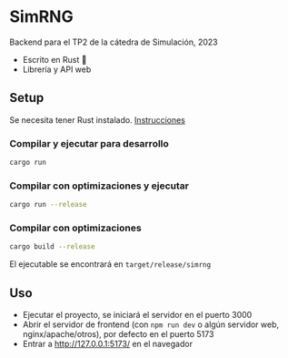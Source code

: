 # SimRNG

Backend para el TP2 de la cátedra de Simulación, 2023

- Escrito en Rust 🦀
- Librería y API web

## Setup

Se necesita tener Rust instalado. [Instrucciones](https://www.rust-lang.org/tools/install)

### Compilar y ejecutar para desarrollo
```sh
cargo run
```

### Compilar con optimizaciones y ejecutar
```sh
cargo run --release
```

### Compilar con optimizaciones
```sh
cargo build --release
```
El ejecutable se encontrará en `target/release/simrng`

## Uso

- Ejecutar el proyecto, se iniciará el servidor en el puerto 3000
- Abrir el servidor de frontend (con `npm run dev` o algún servidor web, nginx/apache/otros), por defecto en el puerto 5173
- Entrar a http://127.0.0.1:5173/ en el navegador
